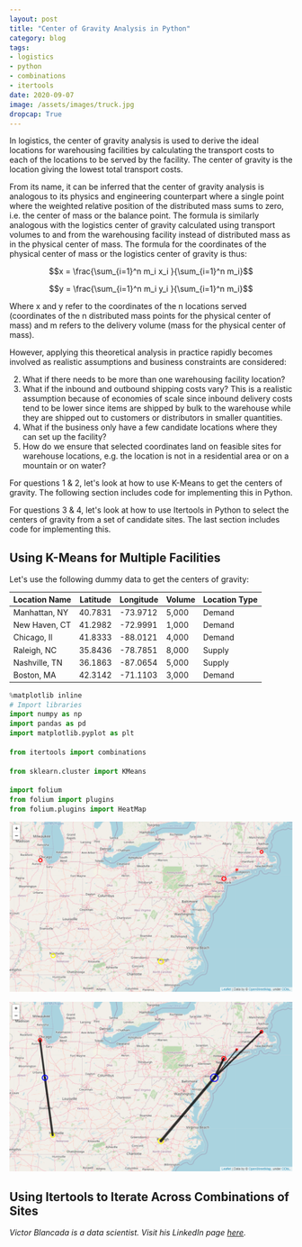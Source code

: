```yaml
---
layout: post
title: "Center of Gravity Analysis in Python"
category: blog
tags: 
- logistics
- python
- combinations
- itertools
date: 2020-09-07
image: /assets/images/truck.jpg
dropcap: True
---
```


<script type="text/javascript" async
  src="https://cdnjs.cloudflare.com/ajax/libs/mathjax/2.7.5/latest.js?config=TeX-MML-AM_CHTML">
</script>

In logistics, the center of gravity analysis is used to derive the ideal locations for warehousing facilities by calculating the transport costs to each of the locations to be served by the facility. The center of gravity is the location giving the lowest total transport costs.

From its name, it can be inferred that the center of gravity analysis is analogous to its physics and engineering counterpart where a single point where the weighted relative position of the distributed mass sums to zero, i.e. the center of mass or the balance point. The formula is similarly analogous with the logistics center of gravity calculated using transport volumes to and from the warehousing facility instead of distributed mass as in the physical center of mass. The formula for the coordinates of the physical center of mass or the logistics center of gravity is thus:

$$x = \frac{\sum_{i=1}^n m_i x_i }{\sum_{i=1}^n m_i}$$

$$y = \frac{\sum_{i=1}^n m_i y_i }{\sum_{i=1}^n m_i}$$

Where x and y refer to the coordinates of the n locations served (coordinates of the n distributed mass points for the physical center of mass) and m refers to the delivery volume (mass for the physical center of mass).

However, applying this theoretical analysis in practice rapidly becomes involved as realistic assumptions and business constraints are considered:

2. What if there needs to be more than one warehousing facility location?
2. What if the inbound and outbound shipping costs vary? This is a realistic assumption because of economies of scale since inbound delivery costs tend to be lower since items are shipped by bulk to the warehouse while they are shipped out to customers or distributors in smaller quantities. 
3. What if the business only have a few candidate locations where they can set up the facility?
4. How do we ensure that selected coordinates land on feasible sites for warehouse locations, e.g. the location is not in a residential area or on a mountain or on water?

For questions 1 & 2, let's look at how to use K-Means to get the centers of gravity. The following section includes code for implementing this in Python.

For questions 3 & 4, let's look at how to use Itertools in Python to select the centers of gravity from a set of candidate sites. The last section includes code for implementing this.

## Using K-Means for Multiple Facilities

Let's use the following dummy data to get the centers of gravity:

| Location Name  | Latitude | Longitude | Volume | Location Type |
| -------------- | -------- | --------- | ------ | ------------- |
| Manhattan,  NY | 40.7831  | -73.9712  | 5,000  | Demand        |
| New  Haven, CT | 41.2982  | -72.9991  | 1,000  | Demand        |
| Chicago,  Il   | 41.8333  | -88.0121  | 4,000  | Demand        |
| Raleigh,  NC   | 35.8436  | -78.7851  | 8,000  | Supply        |
| Nashville, TN  | 36.1863  | -87.0654  | 5,000  | Supply        |
| Boston, MA     | 42.3142  | -71.1103  | 3,000  | Demand        |

```python
%matplotlib inline
# Import libraries
import numpy as np
import pandas as pd
import matplotlib.pyplot as plt

from itertools import combinations 

from sklearn.cluster import KMeans

import folium
from folium import plugins
from folium.plugins import HeatMap
```



![img](/assets/images/cog_1.PNG)



![img](/assets/images/cog_2.PNG)

## Using Itertools to Iterate Across Combinations of Sites



*Victor Blancada is a data scientist. Visit his LinkedIn page [here](https://www.linkedin.com/in/geloblancada/).* 